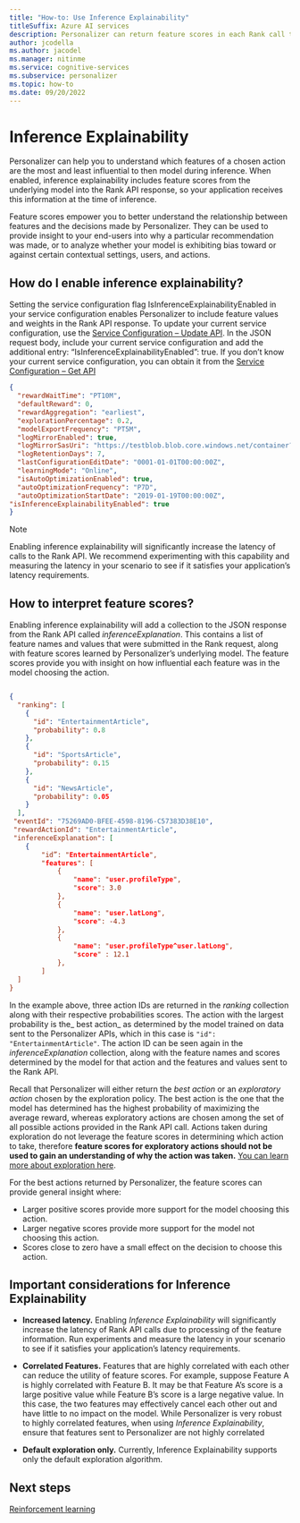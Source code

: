 ```yaml
---
title: "How-to: Use Inference Explainability" 
titleSuffix: Azure AI services
description: Personalizer can return feature scores in each Rank call to provide insight on what features are important to the model's decision.
author: jcodella
ms.author: jacodel
ms.manager: nitinme
ms.service: cognitive-services
ms.subservice: personalizer
ms.topic: how-to
ms.date: 09/20/2022
---
```


# Inference Explainability
Personalizer can help you to understand which features of a chosen action are the most and least influential to then model during inference. When enabled, inference explainability includes feature scores from the underlying model into the Rank API response, so your application receives this information at the time of inference.

Feature scores empower you to better understand the relationship between features and the decisions made by Personalizer. They can be used to provide insight to your end-users into why a particular recommendation was made, or to analyze whether your model is exhibiting bias toward or against certain contextual settings, users, and actions.

## How do I enable inference explainability?

Setting the service configuration flag IsInferenceExplainabilityEnabled in your service configuration enables Personalizer to include feature values and weights in the Rank API response. To update your current service configuration, use the [Service Configuration – Update API](/rest/api/personalizer/1.1preview1/service-configuration/update?tabs=HTTP). In the JSON request body, include your current service configuration and add the additional entry: “IsInferenceExplainabilityEnabled”: true. If you don’t know your current service configuration, you can obtain it from the [Service Configuration – Get API](/rest/api/personalizer/1.1preview1/service-configuration/get?tabs=HTTP)

```JSON
{
  "rewardWaitTime": "PT10M",
  "defaultReward": 0,
  "rewardAggregation": "earliest",
  "explorationPercentage": 0.2,
  "modelExportFrequency": "PT5M",
  "logMirrorEnabled": true,
  "logMirrorSasUri": "https://testblob.blob.core.windows.net/container?se=2020-08-13T00%3A00Z&sp=rwl&spr=https&sv=2018-11-09&sr=c&sig=signature",
  "logRetentionDays": 7,
  "lastConfigurationEditDate": "0001-01-01T00:00:00Z",
  "learningMode": "Online",
  "isAutoOptimizationEnabled": true,
  "autoOptimizationFrequency": "P7D",
  "autoOptimizationStartDate": "2019-01-19T00:00:00Z",
"isInferenceExplainabilityEnabled": true
}
```

> [!NOTE]
> Enabling inference explainability will significantly increase the latency of calls to the Rank API. We recommend experimenting with this capability and measuring the latency in your scenario to see if it satisfies your application’s latency requirements. 


## How to interpret feature scores?
Enabling inference explainability will add a collection to the JSON response from the Rank API called *inferenceExplanation*. This contains a list of feature names and values that were submitted in the Rank request, along with feature scores learned by Personalizer’s underlying model. The feature scores provide you with insight on how influential each feature was in the model choosing the action.

```JSON

{
  "ranking": [
    {
      "id": "EntertainmentArticle",
      "probability": 0.8
    },
    {
      "id": "SportsArticle",
      "probability": 0.15
    },
    {
      "id": "NewsArticle",
      "probability": 0.05
    }
  ],
 "eventId": "75269AD0-BFEE-4598-8196-C57383D38E10",
 "rewardActionId": "EntertainmentArticle",
 "inferenceExplanation": [
    {
        "id”: "EntertainmentArticle",
        "features": [
            {
                "name": "user.profileType",
                "score": 3.0
            },
            {
                "name": "user.latLong",
                "score": -4.3
            },
            {
                "name": "user.profileType^user.latLong",
                "score" : 12.1
            },
        ]
  ]
}
```

In the example above, three action IDs are returned in the _ranking_ collection along with their respective probabilities scores. The action with the largest probability is the_ best action_ as determined by the model trained on data sent to the Personalizer APIs, which in this case is `"id": "EntertainmentArticle"`. The action ID can be seen again in the _inferenceExplanation_ collection, along with the feature names and scores determined by the model for that action and the features and values sent to the Rank API. 

Recall that Personalizer will either return the _best action_ or an _exploratory action_ chosen by the exploration policy. The best action is the one that the model has determined has the highest probability of maximizing the average reward, whereas exploratory actions are chosen among the set of all possible actions provided in the Rank API call. Actions taken during exploration do not leverage the feature scores in determining which action to take, therefore **feature scores for exploratory actions should not be used to gain an understanding of why the action was taken.** [You can learn more about exploration here](concepts-exploration.md).

For the best actions returned by Personalizer, the feature scores can provide general insight where:
* Larger positive scores provide more support for the model choosing this action. 
* Larger negative scores provide more support for the model not choosing this action.
* Scores close to zero have a small effect on the decision to choose this action.

## Important considerations for Inference Explainability
* **Increased latency.** Enabling _Inference Explainability_ will significantly increase the latency of Rank API calls due to processing of the feature information. Run experiments and measure the latency in your scenario to see if it satisfies your application’s latency requirements. 

* **Correlated Features.** Features that are highly correlated with each other can reduce the utility of feature scores. For example, suppose Feature A is highly correlated with Feature B. It may be that Feature A’s score is a large positive value while Feature B’s score is a large negative value. In this case, the two features may effectively cancel each other out and have little to no impact on the model. While Personalizer is very robust to highly correlated features, when using _Inference Explainability_, ensure that features sent to Personalizer are not highly correlated
* **Default exploration only.**	Currently, Inference Explainability supports only the default exploration algorithm.


## Next steps

[Reinforcement learning](concepts-reinforcement-learning.md)
